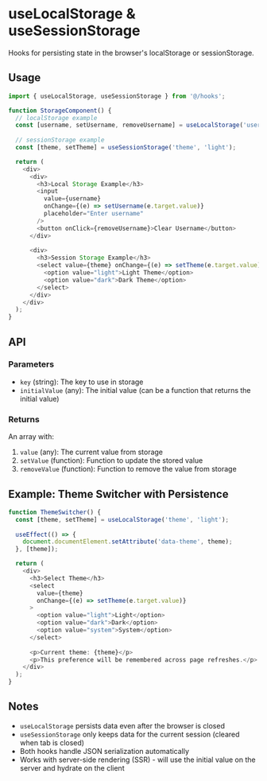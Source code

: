 # useLocalStorage & useSessionStorage

Hooks for persisting state in the browser's localStorage or sessionStorage.

## Usage

```typescript
import { useLocalStorage, useSessionStorage } from '@/hooks';

function StorageComponent() {
  // localStorage example
  const [username, setUsername, removeUsername] = useLocalStorage('username', 'guest');
  
  // sessionStorage example
  const [theme, setTheme] = useSessionStorage('theme', 'light');

  return (
    <div>
      <div>
        <h3>Local Storage Example</h3>
        <input
          value={username}
          onChange={(e) => setUsername(e.target.value)}
          placeholder="Enter username"
        />
        <button onClick={removeUsername}>Clear Username</button>
      </div>
      
      <div>
        <h3>Session Storage Example</h3>
        <select value={theme} onChange={(e) => setTheme(e.target.value)}>
          <option value="light">Light Theme</option>
          <option value="dark">Dark Theme</option>
        </select>
      </div>
    </div>
  );
}
```

## API

### Parameters

- `key` (string): The key to use in storage
- `initialValue` (any): The initial value (can be a function that returns the initial value)

### Returns

An array with:
1. `value` (any): The current value from storage
2. `setValue` (function): Function to update the stored value
3. `removeValue` (function): Function to remove the value from storage

## Example: Theme Switcher with Persistence

```typescript
function ThemeSwitcher() {
  const [theme, setTheme] = useLocalStorage('theme', 'light');
  
  useEffect(() => {
    document.documentElement.setAttribute('data-theme', theme);
  }, [theme]);

  return (
    <div>
      <h3>Select Theme</h3>
      <select 
        value={theme} 
        onChange={(e) => setTheme(e.target.value)}
      >
        <option value="light">Light</option>
        <option value="dark">Dark</option>
        <option value="system">System</option>
      </select>
      
      <p>Current theme: {theme}</p>
      <p>This preference will be remembered across page refreshes.</p>
    </div>
  );
}
```

## Notes

- `useLocalStorage` persists data even after the browser is closed
- `useSessionStorage` only keeps data for the current session (cleared when tab is closed)
- Both hooks handle JSON serialization automatically
- Works with server-side rendering (SSR) - will use the initial value on the server and hydrate on the client
